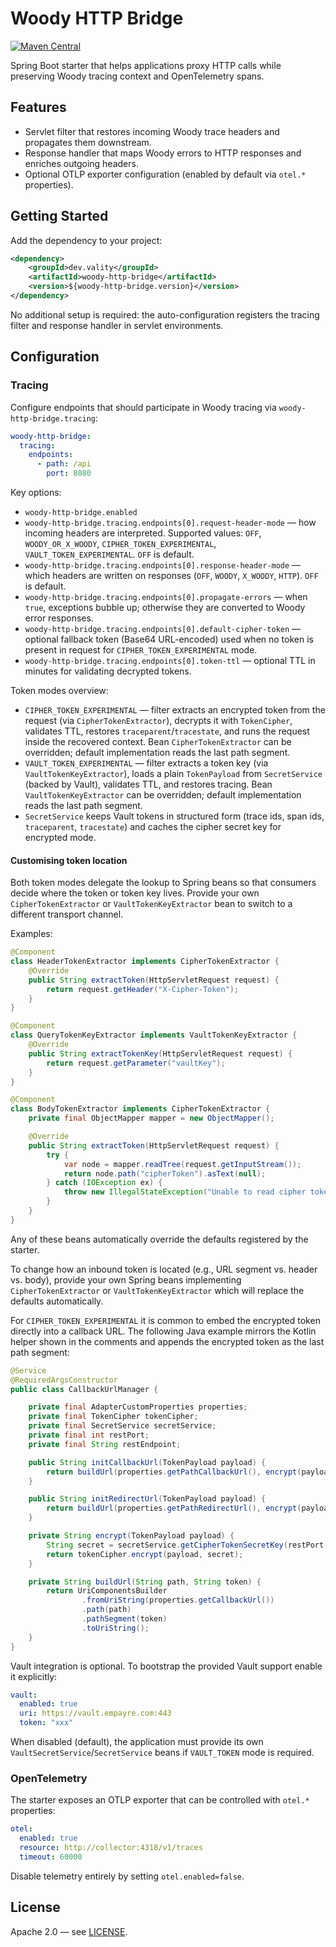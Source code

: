 # Woody HTTP Bridge
[![Maven Central](https://img.shields.io/maven-central/v/dev.vality/woody-http-bridge.svg)](https://central.sonatype.com/artifact/dev.vality/woody-http-bridge)

Spring Boot starter that helps applications proxy HTTP calls while preserving Woody tracing context and OpenTelemetry spans.

## Features

- Servlet filter that restores incoming Woody trace headers and propagates them downstream.
- Response handler that maps Woody errors to HTTP responses and enriches outgoing headers.
- Optional OTLP exporter configuration (enabled by default via `otel.*` properties).

## Getting Started

Add the dependency to your project:

```xml
<dependency>
    <groupId>dev.vality</groupId>
    <artifactId>woody-http-bridge</artifactId>
    <version>${woody-http-bridge.version}</version>
</dependency>
```

No additional setup is required: the auto-configuration registers the tracing filter and response handler in servlet environments.

## Configuration

### Tracing

Configure endpoints that should participate in Woody tracing via `woody-http-bridge.tracing`:

```yaml
woody-http-bridge:
  tracing:
    endpoints:
      - path: /api
        port: 8080
```

Key options:

- `woody-http-bridge.enabled` 
- `woody-http-bridge.tracing.endpoints[0].request-header-mode` — how incoming headers are interpreted. Supported values: `OFF`, `WOODY_OR_X_WOODY`, `CIPHER_TOKEN_EXPERIMENTAL`, `VAULT_TOKEN_EXPERIMENTAL`. `OFF` is default.
- `woody-http-bridge.tracing.endpoints[0].response-header-mode` — which headers are written on responses (`OFF`, `WOODY`, `X_WOODY`, `HTTP`). `OFF` is default.
- `woody-http-bridge.tracing.endpoints[0].propagate-errors` — when `true`, exceptions bubble up; otherwise they are converted to Woody error responses.
- `woody-http-bridge.tracing.endpoints[0].default-cipher-token` — optional fallback token (Base64 URL-encoded) used when no token is present in request for `CIPHER_TOKEN_EXPERIMENTAL` mode.
- `woody-http-bridge.tracing.endpoints[0].token-ttl` — optional TTL in minutes for validating decrypted tokens.

Token modes overview:

- `CIPHER_TOKEN_EXPERIMENTAL` — filter extracts an encrypted token from the request (via `CipherTokenExtractor`), decrypts it with `TokenCipher`, validates TTL, restores `traceparent`/`tracestate`, and runs the request inside the recovered context. Bean `CipherTokenExtractor` can be overridden; default implementation reads the last path segment.
- `VAULT_TOKEN_EXPERIMENTAL` — filter extracts a token key (via `VaultTokenKeyExtractor`), loads a plain `TokenPayload` from `SecretService` (backed by Vault), validates TTL, and restores tracing. Bean `VaultTokenKeyExtractor` can be overridden; default implementation reads the last path segment.
- `SecretService` keeps Vault tokens in structured form (trace ids, span ids, `traceparent`, `tracestate`) and caches the cipher secret key for encrypted mode.

#### Customising token location

Both token modes delegate the lookup to Spring beans so that consumers decide where the token or token key lives. Provide your own `CipherTokenExtractor` or `VaultTokenKeyExtractor` bean to switch to a different transport channel.

Examples:

```java
@Component
class HeaderTokenExtractor implements CipherTokenExtractor {
    @Override
    public String extractToken(HttpServletRequest request) {
        return request.getHeader("X-Cipher-Token");
    }
}
```

```java
@Component
class QueryTokenKeyExtractor implements VaultTokenKeyExtractor {
    @Override
    public String extractTokenKey(HttpServletRequest request) {
        return request.getParameter("vaultKey");
    }
}
```

```java
@Component
class BodyTokenExtractor implements CipherTokenExtractor {
    private final ObjectMapper mapper = new ObjectMapper();

    @Override
    public String extractToken(HttpServletRequest request) {
        try {
            var node = mapper.readTree(request.getInputStream());
            return node.path("cipherToken").asText(null);
        } catch (IOException ex) {
            throw new IllegalStateException("Unable to read cipher token", ex);
        }
    }
}
```

Any of these beans automatically override the defaults registered by the starter.

To change how an inbound token is located (e.g., URL segment vs. header vs. body), provide your own Spring beans implementing `CipherTokenExtractor` or `VaultTokenKeyExtractor` which will replace the defaults automatically.

For `CIPHER_TOKEN_EXPERIMENTAL` it is common to embed the encrypted token directly into a callback URL. The following Java example mirrors the Kotlin helper shown in the comments and appends the encrypted token as the last path segment:

```java
@Service
@RequiredArgsConstructor
public class CallbackUrlManager {

    private final AdapterCustomProperties properties;
    private final TokenCipher tokenCipher;
    private final SecretService secretService;
    private final int restPort;
    private final String restEndpoint;

    public String initCallbackUrl(TokenPayload payload) {
        return buildUrl(properties.getPathCallbackUrl(), encrypt(payload));
    }

    public String initRedirectUrl(TokenPayload payload) {
        return buildUrl(properties.getPathRedirectUrl(), encrypt(payload));
    }

    private String encrypt(TokenPayload payload) {
        String secret = secretService.getCipherTokenSecretKey(restPort, restEndpoint);
        return tokenCipher.encrypt(payload, secret);
    }

    private String buildUrl(String path, String token) {
        return UriComponentsBuilder
                .fromUriString(properties.getCallbackUrl())
                .path(path)
                .pathSegment(token)
                .toUriString();
    }
}
```

Vault integration is optional. To bootstrap the provided Vault support enable it explicitly:

```yaml
vault:
  enabled: true
  uri: https://vault.empayre.com:443
  token: "xxx"
```

When disabled (default), the application must provide its own `VaultSecretService`/`SecretService` beans if `VAULT_TOKEN` mode is required.

### OpenTelemetry

The starter exposes an OTLP exporter that can be controlled with `otel.*` properties:

```yaml
otel:
  enabled: true
  resource: http://collector:4318/v1/traces
  timeout: 60000
```

Disable telemetry entirely by setting `otel.enabled=false`.

## License

Apache 2.0 — see [LICENSE](LICENSE).
